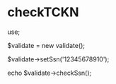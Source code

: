 # checkTCKN

use;

$validate = new validate();

$validate->setSsn('12345678910');

echo $validate->checkSsn();
